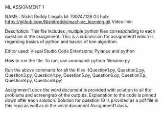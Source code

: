 ML ASSIGNMENT 1


NAME : Nishit Reddy Lingala 
Id: 700747128
Git hub:  https://github.com/Nishitreddy/machine_learning.git
Video link: 

Description: 
This file includes ,multiple python files corresponding to each question in the assignment. This is a submission for assignment1 which is regarding basics of python and basics of knn algorithm.

Editor used: Visual Studio Code
Extensions: Pylance and python

How to run the file:
To run, use command: python filename.py

Run the above command for all the files :(Question1.py, Question2.py, Question3.py, Question4.py, Question5.py, Question6.py, Question7.p, Question8.py, Question9.py)

Assignment1.docx the word document is provided with solution to all the problems and screengrab of the outputs. Explanation to the code is pinned down after each solution.
Solution for question 10 is provided as a pdf file in this repo as well as in the word document Assignment1.docs.
